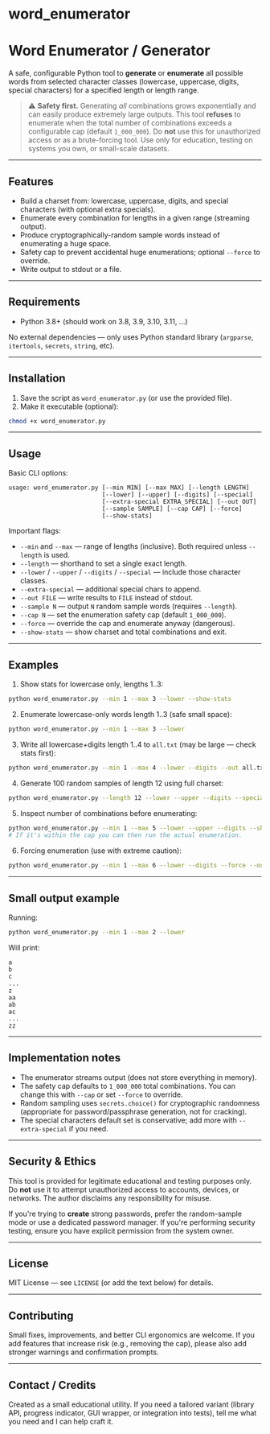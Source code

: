 # word_enumerator
# Word Enumerator / Generator

A safe, configurable Python tool to **generate** or **enumerate** all possible words from selected character classes (lowercase, uppercase, digits, special characters) for a specified length or length range.

> ⚠️ **Safety first.** Generating *all* combinations grows exponentially and can easily produce extremely large outputs. This tool **refuses** to enumerate when the total number of combinations exceeds a configurable cap (default `1_000_000`). Do **not** use this for unauthorized access or as a brute-forcing tool. Use only for education, testing on systems you own, or small-scale datasets.

---

## Features

* Build a charset from: lowercase, uppercase, digits, and special characters (with optional extra specials).
* Enumerate every combination for lengths in a given range (streaming output).
* Produce cryptographically-random sample words instead of enumerating a huge space.
* Safety cap to prevent accidental huge enumerations; optional `--force` to override.
* Write output to stdout or a file.

---

## Requirements

* Python 3.8+ (should work on 3.8, 3.9, 3.10, 3.11, ...)

No external dependencies — only uses Python standard library (`argparse`, `itertools`, `secrets`, `string`, etc).

---

## Installation

1. Save the script as `word_enumerator.py` (or use the provided file).
2. Make it executable (optional):

```bash
chmod +x word_enumerator.py
```

---

## Usage

Basic CLI options:

```
usage: word_enumerator.py [--min MIN] [--max MAX] [--length LENGTH]
                          [--lower] [--upper] [--digits] [--special]
                          [--extra-special EXTRA_SPECIAL] [--out OUT]
                          [--sample SAMPLE] [--cap CAP] [--force]
                          [--show-stats]
```

Important flags:

* `--min` and `--max` — range of lengths (inclusive). Both required unless `--length` is used.
* `--length` — shorthand to set a single exact length.
* `--lower` / `--upper` / `--digits` / `--special` — include those character classes.
* `--extra-special` — additional special chars to append.
* `--out FILE` — write results to `FILE` instead of stdout.
* `--sample N` — output `N` random sample words (requires `--length`).
* `--cap N` — set the enumeration safety cap (default `1_000_000`).
* `--force` — override the cap and enumerate anyway (dangerous).
* `--show-stats` — show charset and total combinations and exit.

---

## Examples

1. Show stats for lowercase only, lengths 1..3:

```bash
python word_enumerator.py --min 1 --max 3 --lower --show-stats
```

2. Enumerate lowercase-only words length 1..3 (safe small space):

```bash
python word_enumerator.py --min 1 --max 3 --lower
```

3. Write all lowercase+digits length 1..4 to `all.txt` (may be large — check stats first):

```bash
python word_enumerator.py --min 1 --max 4 --lower --digits --out all.txt
```

4. Generate 100 random samples of length 12 using full charset:

```bash
python word_enumerator.py --length 12 --lower --upper --digits --special --sample 100
```

5. Inspect number of combinations before enumerating:

```bash
python word_enumerator.py --min 1 --max 5 --lower --upper --digits --show-stats
# If it's within the cap you can then run the actual enumeration.
```

6. Forcing enumeration (use with extreme caution):

```bash
python word_enumerator.py --min 1 --max 6 --lower --digits --force --out out.txt
```

---

## Small output example

Running:

```bash
python word_enumerator.py --min 1 --max 2 --lower
```

Will print:

```
a
b
c
...
z
aa
ab
ac
...
zz
```

---

## Implementation notes

* The enumerator streams output (does not store everything in memory).
* The safety cap defaults to `1_000_000` total combinations. You can change this with `--cap` or set `--force` to override.
* Random sampling uses `secrets.choice()` for cryptographic randomness (appropriate for password/passphrase generation, not for cracking).
* The special characters default set is conservative; add more with `--extra-special` if you need.

---

## Security & Ethics

This tool is provided for legitimate educational and testing purposes only. Do **not** use it to attempt unauthorized access to accounts, devices, or networks. The author disclaims any responsibility for misuse.

If you're trying to **create** strong passwords, prefer the random-sample mode or use a dedicated password manager. If you're performing security testing, ensure you have explicit permission from the system owner.

---

## License

MIT License — see `LICENSE` (or add the text below) for details.

---

## Contributing

Small fixes, improvements, and better CLI ergonomics are welcome. If you add features that increase risk (e.g., removing the cap), please also add stronger warnings and confirmation prompts.

---

## Contact / Credits

Created as a small educational utility. If you need a tailored variant (library API, progress indicator, GUI wrapper, or integration into tests), tell me what you need and I can help craft it.
